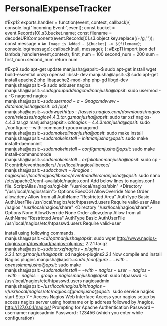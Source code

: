 # PersonalExpenseTracker
#Exp12
exports.handler = function(event, context, callback){
  console.log("Incoming Event:",event);
  const bucket = event.Records[0].s3.bucket.name;
  const filename = decodeURIComponent(event.Records[0].s3.object.key.replace(/\+/g,' '));
  const message = `An Image is Added - ${bucket} -> ${filename}`;
  console.log(message);
  callback(null, message);
};
#Exp11
import json
def lambda_handler(event,context);
first_num = 100
second_num = 200
sum = first_num+second_num
return num

#Exp9
 sudo apt-get update 
manjusha@apsit:~$ sudo apt-get install wget build-essential unzip openssl libssl- dev 
manjusha@apsit:~$ sudo apt-get install apache2 php libapache2-mod-php php-gd libgd-dev 
manjusha@apsit:~$ sudo adduser nagios
manjusha@apsit:~$sudo groupadd nagcmd  
manjusha@apsit:~$sudo usermod -a -G nagcmd nagios  
manjusha@apsit:~$sudo usermod -a -G nagcmd www-data
manjusha@apsit:~$cd /opt/ 
manjusha@apsit:~$sudo wget https://assets.nagios.com/downloads/nagioscore/releases/nagios
4.4.3.tar.gz  
manjusha@apsit:~$sudo tar xzf nagios-4.4.3.tar.gz
manjusha@apsit:~$cd nagios-4.4.3 
manjusha@apsit:~$sudo ./configure --with-command-group=nagcmd  
manjusha@apsit:~$sudo make all 
manjusha@apsit:~$sudo make install  
manjusha@apsit:~$sudo make install-init  
manjusha@apsit:~$sudo make install-daemoninit  
manjusha@apsit:~$sudo make install-config  
manjusha@apsit:~$sudo make install-commandmode  
manjusha@apsit:~$sudo make install-exfoliation
manjusha@apsit:~$sudo cp -R contrib/eventhandlers/ /usr/local/nagios/libexec/ 
manjusha@apsit:~$sudo chown -R nagios:nagios/usr/local/nagios/libexec/eventhandlers
manjusha@apsit:~$sudo nano /etc/apache2/conf-available/nagios.conf 
Add below lines to nagios.conf file. 
ScriptAlias /nagios/cgi-bin "/usr/local/nagios/sbin" 
<Directory "/usr/local/nagios/sbin"> Options ExecCGI 
AllowOverride None 
Order allow,deny Allow from all 
AuthName "Restricted Area" AuthType Basic 
AuthUserFile /usr/local/nagios/etc/htpasswd.users Require valid-user 
</Directory> 
Alias /nagios "/usr/local/nagios/share" 
<Directory "/usr/local/nagios/share"> Options None 
AllowOverride None Order allow,deny Allow from all 
AuthName "Restricted Area" AuthType Basic 
AuthUserFile /usr/local/nagios/etc/htpasswd.users Require valid-user 
</Directory>

install using following commands. 
manjusha@apsit:~$cd /opt 
manjusha@apsit:~$sudo wget http://www.nagios-plugins.org/download/nagios-plugins- 2.2.1.tar.gz 
manjusha@apsit:~$sudo tar xzf nagios-plugins-2.2.1.tar.gz manjusha@apsit:~$cd nagios-plugins2.2.1 
Now compile and install Nagios plugins 
manjusha@apsit:~$sudo ./configure --with-openssl 
manjusha@apsit:~$sudo make  
manjusha@apsit:~$sudo make install --with-nagios-user=nagios --with-nagios- group=nagios
manjusha@apsit:~$sudo htpasswd -c /usr/local/nagios/etc/htpasswd.users nagiosadmin
manjusha@apsit:~$/usr/local/nagios/bin/nagios -v /usr/local/nagios/etc/nagios.cfg  
manjusha@apsit:~$ sudo service nagios start 
Step 7 – Access Nagios Web Interface 
Access your nagios setup by access nagios server using hostname or ip address followed by /nagios. 
http://127.0.0.1/nagios/ 
Prompting for Apache Authentication Password – 
username: nagiosadmin 
Password : 123456 (which you enter while configuration)







